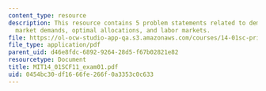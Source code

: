 ```yaml
---
content_type: resource
description: This resource contains 5 problem statements related to demand, supply,
  market demands, optimal allocations, and labor markets.
file: https://ol-ocw-studio-app-qa.s3.amazonaws.com/courses/14-01sc-principles-of-microeconomics-fall-2011/0454bc30df1666fe266f0a3353c0c633_MIT14_01SCF11_exam01.pdf
file_type: application/pdf
parent_uid: d46e8fdc-6892-9264-28d5-f67b02821e82
resourcetype: Document
title: MIT14_01SCF11_exam01.pdf
uid: 0454bc30-df16-66fe-266f-0a3353c0c633
---
```

